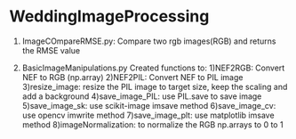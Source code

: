 # WeddingImageProcessing

1. ImageCOmpareRMSE.py:
Compare two rgb images(RGB) and returns the RMSE value

2. BasicImageManipulations.py
Created functions to:
1)NEF2RGB: Convert NEF to RGB (np.array)
2)NEF2PIL: Convert NEF to PIL image
3)resize_image: resize the PIL image to target size, keep the scaling and add a background
4)save_image_PIL: use PIL.save to save image
5)save_image_sk: use scikit-image imsave method
6)save_image_cv: use opencv imwrite method
7)save_image_plt: use matplotlib imsave method
8)imageNormalization: to normalize the RGB np.arrays to 0 to 1
